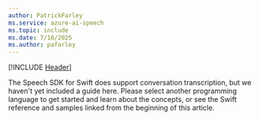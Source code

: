 ```yaml
---
author: PatrickFarley
ms.service: azure-ai-speech
ms.topic: include
ms.date: 7/16/2025
ms.author: pafarley
---
```


[!INCLUDE [Header](../../common/swift.md)]

The Speech SDK for Swift does support conversation transcription, but we haven't yet included a guide here. Please select another programming language to get started and learn about the concepts, or see the Swift reference and samples linked from the beginning of this article. 
